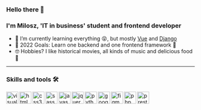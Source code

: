 ### Hello there 👋

### I'm Milosz, 'IT in business' student  and frontend developer

- 🌱 I’m currently learning everything 😝, but mostly [Vue](https://vuejs.org/) and [Django](djangoproject.com)
- 📖 2022 Goals: Learn one backend and one frontend framework 🤩
- 🤓 Hobbies? I like historical movies, all kinds of music and delicious food 🤤
***

### Skills and tools 🛠
<img src="https://cdn.jsdelivr.net/gh/devicons/devicon/icons/vscode/vscode-original.svg" align='left' width='32' height='32' alt='visual studio code' />
<img src="https://cdn.jsdelivr.net/gh/devicons/devicon/icons/html5/html5-original.svg" align='left' width='32' height='32' alt='html5' />
<img src="https://cdn.jsdelivr.net/gh/devicons/devicon/icons/css3/css3-original.svg" align='left' width='32' height='32' alt='css3'/>
<img src="https://cdn.jsdelivr.net/gh/devicons/devicon/icons/sass/sass-original.svg" align='left' width='32' height='32' alt='sass' />
<img src="https://cdn.jsdelivr.net/gh/devicons/devicon/icons/javascript/javascript-original.svg" align='left' width='32' height='32' alt='javascript' />
<img src="https://cdn.jsdelivr.net/gh/devicons/devicon/icons/jquery/jquery-original.svg" align='left' width='32' height='32' alt='jquery' />
<img src="https://cdn.jsdelivr.net/gh/devicons/devicon/icons/python/python-original.svg" align='left' width='32' height='32' alt='python' />
<img src="https://cdn.jsdelivr.net/gh/devicons/devicon/icons/google/google-original.svg" align='left' width='32' height='32' alt='google' />
<img src="https://cdn.jsdelivr.net/gh/devicons/devicon/icons/figma/figma-original.svg" align='left' width='32' height='32' alt='figma' />
<img src="https://cdn.jsdelivr.net/gh/devicons/devicon/icons/php/php-original.svg" align='left' width='32' height='32' alt='php' />
<img src='https://seeklogo.com/images/P/prestashop-logo-E97F09416E-seeklogo.com.png' align='left' width='32' height='32' alt='prestashop'/>
          
          
          
          

